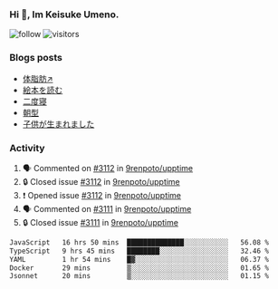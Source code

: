 ### Hi 👋, Im Keisuke Umeno.

<!--
**9renpoto/9renpoto** is a ✨ _special_ ✨ repository because its `README.md` (this file) appears on your GitHub profile.

Here are some ideas to get you started:

- 🔭 I’m currently working on ...
- 🌱 I’m currently learning ...
- 👯 I’m looking to collaborate on ...
- 🤔 I’m looking for help with ...
- 💬 Ask me about ...
- 📫 How to reach me: ...
- 😄 Pronouns: ...
- ⚡ Fun fact: ...
-->

![follow](https://img.shields.io/github/followers/9renpoto?label=Follow&style=social)
![visitors](https://komarev.com/ghpvc/?username=9renpoto&label=Profile%20views&color=0e75b6&style=flat)

### Blogs posts

<!-- BLOG-POST-LIST:START -->
- [体脂肪↗](https://9renpoto.win/entry/2024/08/12/gaining_fat)
- [絵本を読む](https://9renpoto.win/entry/2024/07/26/picture_book)
- [二度寝](https://9renpoto.win/entry/2024/07/18/going_back_to_sleep)
- [朝型](https://9renpoto.win/entry/2024/05/29/im-an-early)
- [子供が生まれました](https://9renpoto.win/entry/2024/04/18/hello-world)
<!-- BLOG-POST-LIST:END -->

### Activity

<!--START_SECTION:activity-->
1. 🗣 Commented on [#3112](https://github.com/9renpoto/upptime/issues/3112#issuecomment-2311846474) in [9renpoto/upptime](https://github.com/9renpoto/upptime)
2. 🔒 Closed issue [#3112](https://github.com/9renpoto/upptime/issues/3112) in [9renpoto/upptime](https://github.com/9renpoto/upptime)
3. ❗ Opened issue [#3112](https://github.com/9renpoto/upptime/issues/3112) in [9renpoto/upptime](https://github.com/9renpoto/upptime)
4. 🗣 Commented on [#3111](https://github.com/9renpoto/upptime/issues/3111#issuecomment-2311695886) in [9renpoto/upptime](https://github.com/9renpoto/upptime)
5. 🔒 Closed issue [#3111](https://github.com/9renpoto/upptime/issues/3111) in [9renpoto/upptime](https://github.com/9renpoto/upptime)
<!--END_SECTION:activity-->

<!--START_SECTION:waka-->

```txt
JavaScript   16 hrs 50 mins  ██████████████░░░░░░░░░░░   56.08 %
TypeScript   9 hrs 45 mins   ████████░░░░░░░░░░░░░░░░░   32.46 %
YAML         1 hr 54 mins    █▓░░░░░░░░░░░░░░░░░░░░░░░   06.37 %
Docker       29 mins         ▒░░░░░░░░░░░░░░░░░░░░░░░░   01.65 %
Jsonnet      20 mins         ▒░░░░░░░░░░░░░░░░░░░░░░░░   01.15 %
```

<!--END_SECTION:waka-->

